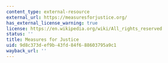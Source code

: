 ```yaml
---
content_type: external-resource
external_url: https://measuresforjustice.org/
has_external_license_warning: true
license: https://en.wikipedia.org/wiki/All_rights_reserved
status: ''
title: Measures for Justice
uid: 9d8c373d-ef9b-43fd-84f6-88603795a9c1
wayback_url: ''
---
```

